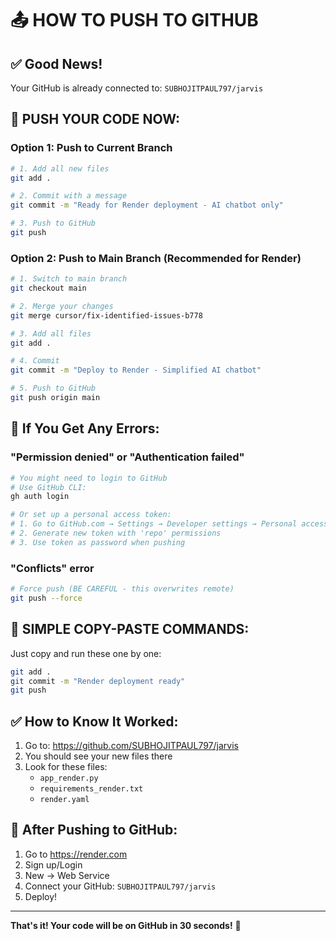 # 📤 HOW TO PUSH TO GITHUB

## ✅ Good News! 
Your GitHub is already connected to: `SUBHOJITPAUL797/jarvis`

## 🚀 PUSH YOUR CODE NOW:

### Option 1: Push to Current Branch
```bash
# 1. Add all new files
git add .

# 2. Commit with a message
git commit -m "Ready for Render deployment - AI chatbot only"

# 3. Push to GitHub
git push
```

### Option 2: Push to Main Branch (Recommended for Render)
```bash
# 1. Switch to main branch
git checkout main

# 2. Merge your changes
git merge cursor/fix-identified-issues-b778

# 3. Add all files
git add .

# 4. Commit
git commit -m "Deploy to Render - Simplified AI chatbot"

# 5. Push to GitHub
git push origin main
```

## 📱 If You Get Any Errors:

### "Permission denied" or "Authentication failed"
```bash
# You might need to login to GitHub
# Use GitHub CLI:
gh auth login

# Or set up a personal access token:
# 1. Go to GitHub.com → Settings → Developer settings → Personal access tokens
# 2. Generate new token with 'repo' permissions
# 3. Use token as password when pushing
```

### "Conflicts" error
```bash
# Force push (BE CAREFUL - this overwrites remote)
git push --force
```

## 🎯 SIMPLE COPY-PASTE COMMANDS:

Just copy and run these one by one:

```bash
git add .
git commit -m "Render deployment ready"
git push
```

## ✅ How to Know It Worked:
1. Go to: https://github.com/SUBHOJITPAUL797/jarvis
2. You should see your new files there
3. Look for these files:
   - `app_render.py`
   - `requirements_render.txt`
   - `render.yaml`

## 🚀 After Pushing to GitHub:
1. Go to https://render.com
2. Sign up/Login
3. New → Web Service
4. Connect your GitHub: `SUBHOJITPAUL797/jarvis`
5. Deploy!

---
**That's it! Your code will be on GitHub in 30 seconds!** 🎉